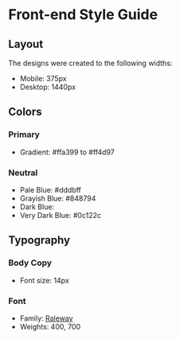 # Front-end Style Guide

## Layout

The designs were created to the following widths:

- Mobile: 375px
- Desktop: 1440px

## Colors

### Primary

- Gradient: #ffa399 to #ff4d97

### Neutral

- Pale Blue: #dddbff
- Grayish Blue: #848794
- Dark Blue:
- Very Dark Blue: #0c122c

## Typography

### Body Copy

- Font size: 14px

### Font

- Family: [Raleway](https://fonts.google.com/specimen/Raleway)
- Weights: 400, 700
